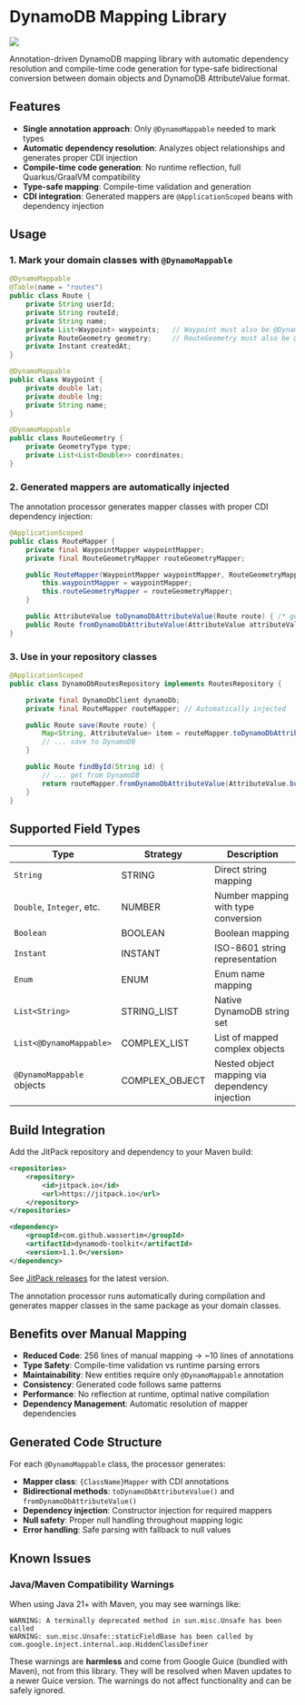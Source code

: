 # DynamoDB Mapping Library

[![](https://jitpack.io/v/wassertim/dynamodb-toolkit.svg)](https://jitpack.io/#wassertim/dynamodb-toolkit)

Annotation-driven DynamoDB mapping library with automatic dependency resolution and compile-time code generation for type-safe bidirectional conversion between domain objects and DynamoDB AttributeValue format.

## Features

- **Single annotation approach**: Only `@DynamoMappable` needed to mark types
- **Automatic dependency resolution**: Analyzes object relationships and generates proper CDI injection
- **Compile-time code generation**: No runtime reflection, full Quarkus/GraalVM compatibility
- **Type-safe mapping**: Compile-time validation and generation
- **CDI integration**: Generated mappers are `@ApplicationScoped` beans with dependency injection

## Usage

### 1. Mark your domain classes with `@DynamoMappable`

```java
@DynamoMappable
@Table(name = "routes")
public class Route {
    private String userId;
    private String routeId;
    private String name;
    private List<Waypoint> waypoints;   // Waypoint must also be @DynamoMappable
    private RouteGeometry geometry;     // RouteGeometry must also be @DynamoMappable
    private Instant createdAt;
}

@DynamoMappable
public class Waypoint {
    private double lat;
    private double lng;
    private String name;
}

@DynamoMappable
public class RouteGeometry {
    private GeometryType type;
    private List<List<Double>> coordinates;
}
```

### 2. Generated mappers are automatically injected

The annotation processor generates mapper classes with proper CDI dependency injection:

```java
@ApplicationScoped
public class RouteMapper {
    private final WaypointMapper waypointMapper;
    private final RouteGeometryMapper routeGeometryMapper;

    public RouteMapper(WaypointMapper waypointMapper, RouteGeometryMapper routeGeometryMapper) {
        this.waypointMapper = waypointMapper;
        this.routeGeometryMapper = routeGeometryMapper;
    }

    public AttributeValue toDynamoDbAttributeValue(Route route) { /* generated */ }
    public Route fromDynamoDbAttributeValue(AttributeValue attributeValue) { /* generated */ }
}
```

### 3. Use in your repository classes

```java
@ApplicationScoped
public class DynamoDbRoutesRepository implements RoutesRepository {

    private final DynamoDbClient dynamoDb;
    private final RouteMapper routeMapper; // Automatically injected

    public Route save(Route route) {
        Map<String, AttributeValue> item = routeMapper.toDynamoDbAttributeValue(route).m();
        // ... save to DynamoDB
    }

    public Route findById(String id) {
        // ... get from DynamoDB
        return routeMapper.fromDynamoDbAttributeValue(AttributeValue.builder().m(item).build());
    }
}
```

## Supported Field Types

| Type | Strategy | Description |
|------|----------|-------------|
| `String` | STRING | Direct string mapping |
| `Double`, `Integer`, etc. | NUMBER | Number mapping with type conversion |
| `Boolean` | BOOLEAN | Boolean mapping |
| `Instant` | INSTANT | ISO-8601 string representation |
| `Enum` | ENUM | Enum name mapping |
| `List<String>` | STRING_LIST | Native DynamoDB string set |
| `List<@DynamoMappable>` | COMPLEX_LIST | List of mapped complex objects |
| `@DynamoMappable` objects | COMPLEX_OBJECT | Nested object mapping via dependency injection |

## Build Integration

Add the JitPack repository and dependency to your Maven build:

```xml
<repositories>
    <repository>
        <id>jitpack.io</id>
        <url>https://jitpack.io</url>
    </repository>
</repositories>

<dependency>
    <groupId>com.github.wassertim</groupId>
    <artifactId>dynamodb-toolkit</artifactId>
    <version>1.1.0</version>
</dependency>
```

See [JitPack releases](https://jitpack.io/#wassertim/dynamodb-toolkit) for the latest version.

The annotation processor runs automatically during compilation and generates mapper classes in the same package as your domain classes.

## Benefits over Manual Mapping

- **Reduced Code**: 256 lines of manual mapping → ~10 lines of annotations
- **Type Safety**: Compile-time validation vs runtime parsing errors
- **Maintainability**: New entities require only `@DynamoMappable` annotation
- **Consistency**: Generated code follows same patterns
- **Performance**: No reflection at runtime, optimal native compilation
- **Dependency Management**: Automatic resolution of mapper dependencies

## Generated Code Structure

For each `@DynamoMappable` class, the processor generates:

- **Mapper class**: `{ClassName}Mapper` with CDI annotations
- **Bidirectional methods**: `toDynamoDbAttributeValue()` and `fromDynamoDbAttributeValue()`
- **Dependency injection**: Constructor injection for required mappers
- **Null safety**: Proper null handling throughout mapping logic
- **Error handling**: Safe parsing with fallback to null values

## Known Issues

### Java/Maven Compatibility Warnings

When using Java 21+ with Maven, you may see warnings like:
```
WARNING: A terminally deprecated method in sun.misc.Unsafe has been called
WARNING: sun.misc.Unsafe::staticFieldBase has been called by com.google.inject.internal.aop.HiddenClassDefiner
```

These warnings are **harmless** and come from Google Guice (bundled with Maven), not from this library. They will be resolved when Maven updates to a newer Guice version. The warnings do not affect functionality and can be safely ignored.